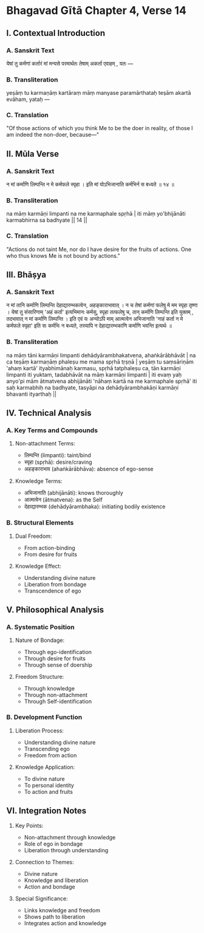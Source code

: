 # Bhagavad Gītā Chapter 4, Verse 14

## I. Contextual Introduction

### A. Sanskrit Text
येषां तु कर्मणां कर्तारं मां मन्यसे परमार्थतः तेषाम् अकर्ता एवाहम् , यतः —

### B. Transliteration
yeṣāṃ tu karmaṇāṃ kartāraṃ māṃ manyase paramārthataḥ teṣām akartā evāham, yataḥ —

### C. Translation
"Of those actions of which you think Me to be the doer in reality, of those I am indeed the non-doer, because—"

## II. Mūla Verse

### A. Sanskrit Text
न मां कर्माणि लिम्पन्ति न मे कर्मफले स्पृहा ।
इति मां योऽभिजानाति कर्मभिर्न स बध्यते ॥ १४ ॥

### B. Transliteration
na māṃ karmāṇi limpanti na me karmaphale spṛhā |
iti māṃ yo'bhijānāti karmabhirna sa badhyate || 14 ||

### C. Translation
"Actions do not taint Me, nor do I have desire for the fruits of actions. One who thus knows Me is not bound by actions."

## III. Bhāṣya

### A. Sanskrit Text
न मां तानि कर्माणि लिम्पन्ति देहाद्यारम्भकत्वेन, अहङ्काराभावात् । न च तेषां कर्मणां फलेषु मे मम स्पृहा तृष्णा । येषां तु संसारिणाम् 'अहं कर्ता' इत्यभिमानः कर्मसु, स्पृहा तत्फलेषु च, तान् कर्माणि लिम्पन्ति इति युक्तम् , तदभावात् न मां कर्माणि लिम्पन्ति । इति एवं यः अन्योऽपि माम् आत्मत्वेन अभिजानाति 'नाहं कर्ता न मे कर्मफले स्पृहा' इति सः कर्मभिः न बध्यते, तस्यापि न देहाद्यारम्भकाणि कर्माणि भवन्ति इत्यर्थः ॥

### B. Transliteration
na māṃ tāni karmāṇi limpanti dehādyārambhakatvena, ahaṅkārābhāvāt | na ca teṣāṃ karmaṇāṃ phaleṣu me mama spṛhā tṛṣṇā | yeṣāṃ tu saṃsāriṇām 'ahaṃ kartā' ityabhimānaḥ karmasu, spṛhā tatphaleṣu ca, tān karmāṇi limpanti iti yuktam, tadabhāvāt na māṃ karmāṇi limpanti | iti evaṃ yaḥ anyo'pi mām ātmatvena abhijānāti 'nāhaṃ kartā na me karmaphale spṛhā' iti saḥ karmabhiḥ na badhyate, tasyāpi na dehādyārambhakāṇi karmāṇi bhavanti ityarthaḥ ||

## IV. Technical Analysis

### A. Key Terms and Compounds
1. Non-attachment Terms:
   - लिम्पन्ति (limpanti): taint/bind
   - स्पृहा (spṛhā): desire/craving
   - अहङ्काराभाव (ahaṅkārābhāva): absence of ego-sense

2. Knowledge Terms:
   - अभिजानाति (abhijānāti): knows thoroughly
   - आत्मत्वेन (ātmatvena): as the Self
   - देहाद्यारम्भक (dehādyārambhaka): initiating bodily existence

### B. Structural Elements
1. Dual Freedom:
   - From action-binding
   - From desire for fruits

2. Knowledge Effect:
   - Understanding divine nature
   - Liberation from bondage
   - Transcendence of ego

## V. Philosophical Analysis

### A. Systematic Position
1. Nature of Bondage:
   - Through ego-identification
   - Through desire for fruits
   - Through sense of doership

2. Freedom Structure:
   - Through knowledge
   - Through non-attachment
   - Through Self-identification

### B. Development Function
1. Liberation Process:
   - Understanding divine nature
   - Transcending ego
   - Freedom from action

2. Knowledge Application:
   - To divine nature
   - To personal identity
   - To action and fruits

## VI. Integration Notes

1. Key Points:
   - Non-attachment through knowledge
   - Role of ego in bondage
   - Liberation through understanding

2. Connection to Themes:
   - Divine nature
   - Knowledge and liberation
   - Action and bondage

3. Special Significance:
   - Links knowledge and freedom
   - Shows path to liberation
   - Integrates action and knowledge
